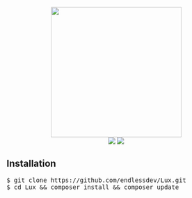 <p align="center">
    <img width="300" src="http://i.imgur.com/wnQwfRh.png"><br>
    <a><img src="https://img.shields.io/github/license/mashape/apistatus.svg?style=flat-square"></a>
    <a href="https://gitter.im/laravel-lux/Lobby?utm_source=share-link&utm_medium=link&utm_campaign=share-link">
      <img src="https://img.shields.io/gitter/room/laravel-lux/laravel-lux.svg?style=flat-square">
    </a>
</p>

## Installation
<pre>
$ git clone https://github.com/endlessdev/Lux.git
$ cd Lux && composer install && composer update
</pre>

